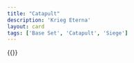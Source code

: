 ```yaml
---
title: "Catapult"
description: 'Krieg Eterna'
layout: card
tags: ['Base Set', 'Catapult', 'Siege']
---
```

{{<card-detail-page title="Catapult" artwork="Catapulta by Edward Poynter (1868)" />}}